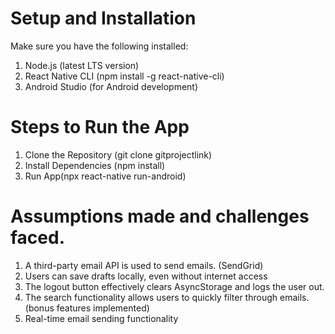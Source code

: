 # Setup and Installation
Make sure you have the following installed:
1. Node.js (latest LTS version)
2. React Native CLI (npm install -g react-native-cli)
3. Android Studio (for Android development)

# Steps to Run the App
1. Clone the Repository (git clone gitprojectlink)
2. Install Dependencies (npm install)
3. Run App(npx react-native run-android)

# Assumptions made and challenges faced.
1. A third-party email API is used to send emails. (SendGrid)
2. Users can save drafts locally, even without internet access
3. The logout button effectively clears AsyncStorage and logs the user out.
4. The search functionality allows users to quickly filter through emails. (bonus features implemented)
5. Real-time email sending functionality